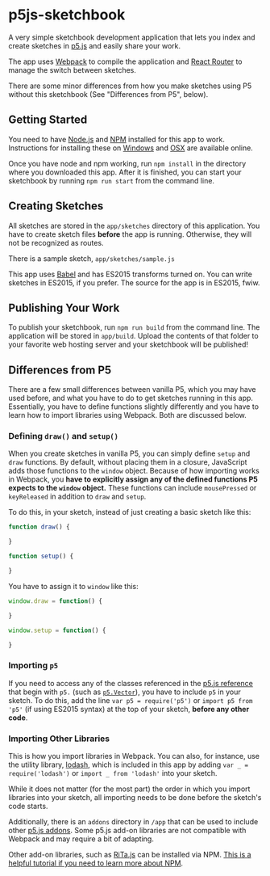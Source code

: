 # p5js-sketchbook

A very simple sketchbook development application that lets you index and create sketches in [p5.js](https://p5js.org/) and easily share your work.

The app uses [Webpack](https://webpack.js.org/) to compile the application and [React Router](https://reacttraining.com/react-router/) to manage the switch between sketches.

There are some minor differences from how you make sketches using P5 without this sketchbook (See "Differences from P5", below).

## Getting Started

You need to have [Node.js](https://nodejs.org) and [NPM](https://npmjs.com) installed for this app to work. Instructions for installing these on [Windows](http://blog.teamtreehouse.com/install-node-js-npm-windows) and [OSX](http://blog.teamtreehouse.com/install-node-js-npm-mac) are available online.

Once you have node and npm working, run `npm install` in the directory where you downloaded this app. After it is finished, you can start your sketchbook by running `npm run start` from the command line.

## Creating Sketches

All sketches are stored in the `app/sketches` directory of this application. You have to create sketch files **before** the app is running. Otherwise, they will not be recognized as routes.

There is a sample sketch, `app/sketches/sample.js`

This app uses [Babel](https://babeljs.io/) and has ES2015 transforms turned on. You can write sketches in ES2015, if you prefer. The source for the app is in ES2015, fwiw.

## Publishing Your Work

To publish your sketchbook, run `npm run build` from the command line. The application will be stored in `app/build`. Upload the contents of that folder to your favorite web hosting server and your sketchbook will be published!

## Differences from P5

There are a few small differences between vanilla P5, which you may have used before, and what you have to do to get sketches running in this app. Essentially, you have to define functions slightly differently and you have to learn how to import libraries using Webpack. Both are discussed below.

### Defining `draw()` and `setup()`

When you create sketches in vanilla P5, you can simply define `setup` and `draw` functions. By default, without placing them in a closure, JavaScript adds those functions to the `window` object. Because of how importing works in Webpack, you **have to explicitly assign any of the defined functions P5 expects to the `window` object.** These functions can include `mousePressed` or `keyReleased` in addition to `draw` and `setup`.

To do this, in your sketch, instead of just creating a basic sketch like this:

~~~javascript
function draw() {

}

function setup() {

}
~~~

You have to assign it to `window` like this:

~~~javascript
window.draw = function() {

}

window.setup = function() {

}
~~~

### Importing `p5`

If you need to access any of the classes referenced in the [p5.js reference](https://p5js.org/reference/) that begin with `p5.` (such as [`p5.Vector`](https://p5js.org/reference/#/p5.Vector)), you have to include `p5` in your sketch. To do this, add the line `var p5 = require('p5')` or `import p5 from 'p5'` (if using ES2015 syntax) at the top of your sketch, **before any other code**.

### Importing Other Libraries

This is how you import libraries in Webpack. You can also, for instance, use the utility library, [lodash](https://lodash.com/), which is included in this app by adding `var _ = require('lodash')` or `import _ from 'lodash'` into your sketch.

While it does not matter (for the most part) the order in which you import libraries into your sketch, all importing needs to be done before the sketch's code starts.

Additionally, there is an `addons` directory in `/app` that can be used to include other [p5.js addons](https://p5js.org/libraries/). Some p5.js add-on libraries are not compatible with Webpack and may require a bit of adapting.

Other add-on libraries, such as [RiTa.js](http://rednoise.org/rita/) can be installed via NPM. [This is a helpful tutorial if you need to learn more about NPM](https://www.sitepoint.com/beginners-guide-node-package-manager/).